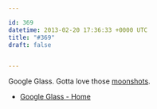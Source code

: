 ```yaml
---

id: 369
datetime: 2013-02-20 17:36:33 +0000 UTC
title: "#369"
draft: false


---
```


Google Glass. Gotta love those [moonshots](https://plus.google.com/+google/posts/eTHgKXd55SG). 

 
 * [Google Glass - Home](http://www.google.com/glass/start/)


